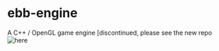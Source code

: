 # ebb-engine
A C++ / OpenGL game engine
[discontinued, please see the new repo ![here](https://github.com/RickyZiola/ebb)
